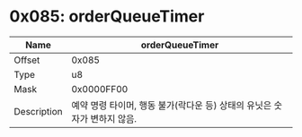 # 0x085: orderQueueTimer

| Name | orderQueueTimer |
| ----| ------------ |
| Offset | 0x085 |
| Type | u8 |
| Mask | 0x0000FF00 |
| Description | 예약 명령 타이머, 행동 불가(락다운 등) 상태의 유닛은 숫자가 변하지 않음. |<br>

